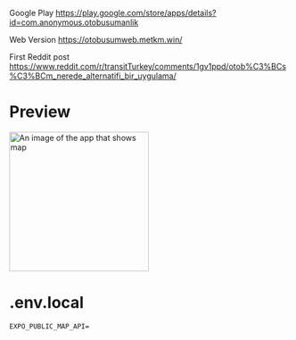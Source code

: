 Google Play https://play.google.com/store/apps/details?id=com.anonymous.otobusumanlik

Web Version https://otobusumweb.metkm.win/

First Reddit post https://www.reddit.com/r/transitTurkey/comments/1gv1ppd/otob%C3%BCs%C3%BCm_nerede_alternatifi_bir_uygulama/

# Preview
<img src="https://github.com/user-attachments/assets/11cb1216-734e-40bd-863e-f5e02140b2fb" width="250" title="An image of the app that shows map"/>

# .env.local

```
EXPO_PUBLIC_MAP_API=
```

